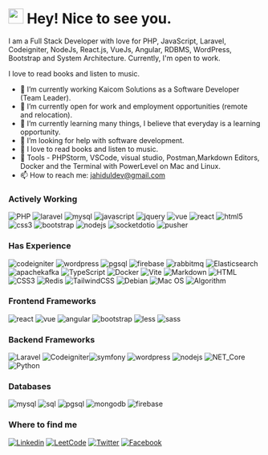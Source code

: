 <h1><img src="https://emojis.slackmojis.com/emojis/images/1531849430/4246/blob-sunglasses.gif?1531849430" width="30"/>  Hey! Nice to see you.</h1>

I am a Full Stack Developer with love for PHP, JavaScript, Laravel, Codeigniter, NodeJs,  React.js, VueJs, Angular, RDBMS, WordPress, Bootstrap and System Architecture. Currently, I'm open to work.

I love to read books and listen to music.

- 🔭 I’m currently working Kaicom Solutions as a Software Developer (Team Leader).
- 👯 I’m currently open for work and employment opportunities (remote and relocation).
- 🌱 I’m currently learning many things, I believe that everyday is a learning opportunity.
- 🤔 I’m looking for help with software development.
- 💬 I love to read books and listen to music.
- 🔧 Tools - PHPStorm, VSCode, visual studio, Postman,Markdown Editors, Docker and the Terminal with PowerLevel on Mac and Linux.
- 📫 How to reach me: jahiduldev@gmail.com

### Actively Working 
![PHP](https://img.shields.io/badge/php-black?logo=php&style=for-the-badge) ![laravel](https://img.shields.io/badge/laravel-black?logo=laravel&style=for-the-badge) ![mysql](https://img.shields.io/badge/mysql-black?logo=mysql&style=for-the-badge) ![javascript](https://img.shields.io/badge/javascript-black?logo=javascript&style=for-the-badge) ![jquery](https://img.shields.io/badge/jquery-black?logo=jquery&style=for-the-badge) ![vue](https://img.shields.io/badge/vue-black?logo=vue&style=for-the-badge) ![react](https://img.shields.io/badge/react-black?logo=react&style=for-the-badge) ![html5](https://img.shields.io/badge/html5-black?logo=html5&style=for-the-badge) ![css3](https://img.shields.io/badge/css3-black?logo=css3&style=for-the-badge) ![bootstrap](https://img.shields.io/badge/bootstrap-black?logo=bootstrap&style=for-the-badge) ![nodejs](https://img.shields.io/badge/nodejs-black?logo=nodejs&style=for-the-badge) ![socketdotio](https://img.shields.io/badge/Socket.IO-black?logo=socketdotio&style=for-the-badge) ![pusher](https://img.shields.io/badge/Pusher-black?logo=pusher&style=for-the-badge)



### Has Experience
![codeigniter](https://img.shields.io/badge/codeigniter-black?logo=codeigniter&style=for-the-badge) ![wordpress](https://img.shields.io/badge/wordpress-black?logo=wordpress&style=for-the-badge) ![pgsql](https://img.shields.io/badge/postgresql-black?logo=postgresql&style=for-the-badge) ![firebase](https://img.shields.io/badge/firebase-black?logo=firebase&style=for-the-badge) ![rabbitmq](https://img.shields.io/badge/RabbitMQ-black?logo=rabbitmq&style=for-the-badge) ![Elasticsearch](https://img.shields.io/badge/Elasticsearch-black?logo=elasticsearch&style=for-the-badge) ![apachekafka](https://img.shields.io/badge/Apache_Kafka-black?logo=apachekafka&style=for-the-badge) ![TypeScript](https://img.shields.io/badge/TypeScript-black?logo=typescript&style=for-the-badge) ![Docker](https://img.shields.io/badge/Docker-black?logo=docker&style=for-the-badge) ![Vite](https://img.shields.io/badge/Vite-black?logo=vite&style=for-the-badge) ![Markdown](https://img.shields.io/badge/Markdown-black?logo=markdown&style=for-the-badge) ![HTML](https://img.shields.io/badge/HTML-black?logo=html5&style=for-the-badge) ![CSS3](https://img.shields.io/badge/CSS-black?logo=css3&style=for-the-badge) ![Redis](https://img.shields.io/badge/Redis-black?logo=redis&style=for-the-badge)
![TailwindCSS](https://img.shields.io/badge/Tailwind_CSS-black?logo=tailwindcss&style=for-the-badge) ![Debian](https://img.shields.io/badge/Debian-black?logo=debian&style=for-the-badge) ![Mac OS](https://img.shields.io/badge/macOS-black?logo=apple&style=for-the-badge) ![Algorithm](https://img.shields.io/badge/Algorithm_%26_Data_Structures-black?style=for-the-badge)


### Frontend Frameworks
![react](https://img.shields.io/badge/react-black?logo=react&style=for-the-badge) ![vue](https://img.shields.io/badge/vuejs-black?logo=vuejs&style=for-the-badge) ![angular](https://img.shields.io/badge/Angular-black?logo=angular&style=for-the-badge) ![bootstrap](https://img.shields.io/badge/bootstrap-black?logo=bootstrap&style=for-the-badge) ![less](https://img.shields.io/badge/less-black?logo=less&style=for-the-badge) ![sass](https://img.shields.io/badge/sass-black?logo=sass&style=for-the-badge) 

### Backend Frameworks
![Laravel](https://img.shields.io/badge/laravel-black?logo=laravel&style=for-the-badge) ![Codeigniter](https://img.shields.io/badge/codeigniter-black?logo=codeigniter&style=for-the-badge)![symfony](https://img.shields.io/badge/Symfony-black?logo=symfony&style=for-the-badge) ![wordpress](https://img.shields.io/badge/WordPress-black?logo=wordpress&style=for-the-badge) ![nodejs](https://img.shields.io/badge/nodejs-black?logo=nodejs&style=for-the-badge) ![NET_Core](https://img.shields.io/badge/.NET_Core-black?logo=.net&style=for-the-badge) ![Python](https://img.shields.io/badge/Python-black?logo=python&style=for-the-badge) 

### Databases
![mysql](https://img.shields.io/badge/mysql-black?logo=mysql&style=for-the-badge) ![sql](https://img.shields.io/badge/SQL-black?logo=sql&style=for-the-badge) ![pgsql](https://img.shields.io/badge/postgresql-black?logo=postgresql&style=for-the-badge) ![mongodb](https://img.shields.io/badge/MongoDB_Core-black?logo=mongodb&style=for-the-badge)
 ![firebase](https://img.shields.io/badge/firebase-black?logo=firebase&style=for-the-badge)  

### Where to find me
[![Linkedin](https://img.shields.io/badge/LinkedIn-0077B5?style=flat-square&logo=linkedin&logoColor=white)](https://www.linkedin.com/in/jahiduldev/) 
[![LeetCode](https://img.shields.io/badge/LeetCode-%23FFA116?style=flat&logo=leetcode&logoColor=white)](https://leetcode.com/jaidul-islam/)
[![Twitter](https://img.shields.io/badge/Twitter-1DA1F2?style=flat-square&logo=twitter&logoColor=white)](#)
[![Facebook](https://img.shields.io/badge/Facebook-1877F2?style=flat-square&logo=facebook&logoColor=white)](#)































